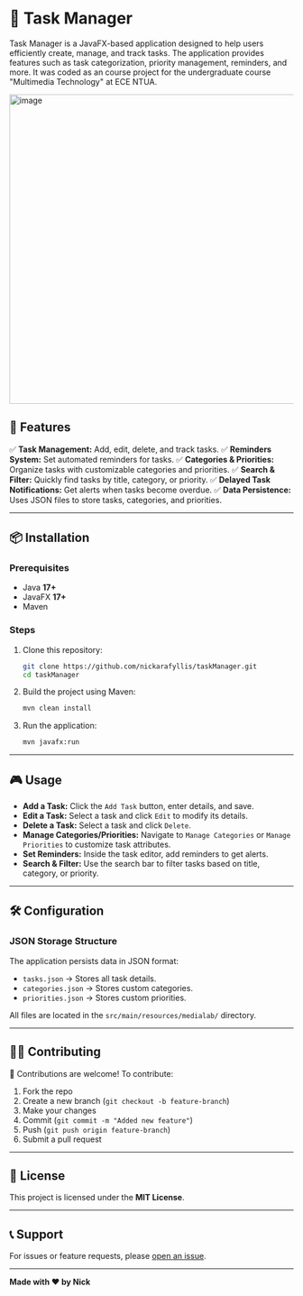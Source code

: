 # 📝 Task Manager

Task Manager is a JavaFX-based application designed to help users efficiently create, manage, and track tasks. The application provides features such as task categorization, priority management, reminders, and more.
It was coded as an course project for the undergraduate course "Multimedia Technology" at ECE NTUA. 


<img width="1218" height="549" alt="image" src="https://github.com/user-attachments/assets/f7702cbd-0068-417d-822f-ec5adddf2802" />


## 📌 Features

✅ **Task Management:** Add, edit, delete, and track tasks.
✅ **Reminders System:** Set automated reminders for tasks.
✅ **Categories & Priorities:** Organize tasks with customizable categories and priorities.
✅ **Search & Filter:** Quickly find tasks by title, category, or priority.
✅ **Delayed Task Notifications:** Get alerts when tasks become overdue.
✅ **Data Persistence:** Uses JSON files to store tasks, categories, and priorities.

---

## 📦 Installation

### Prerequisites
- Java **17+**
- JavaFX **17+**
- Maven

### Steps
1. Clone this repository:
   ```sh
   git clone https://github.com/nickarafyllis/taskManager.git
   cd taskManager
   ```
2. Build the project using Maven:
   ```sh
   mvn clean install
   ```
3. Run the application:
   ```sh
   mvn javafx:run
   ```

---

## 🎮 Usage

- **Add a Task:** Click the `Add Task` button, enter details, and save.
- **Edit a Task:** Select a task and click `Edit` to modify its details.
- **Delete a Task:** Select a task and click `Delete`.
- **Manage Categories/Priorities:** Navigate to `Manage Categories` or `Manage Priorities` to customize task attributes.
- **Set Reminders:** Inside the task editor, add reminders to get alerts.
- **Search & Filter:** Use the search bar to filter tasks based on title, category, or priority.

---

## 🛠️ Configuration

### JSON Storage Structure

The application persists data in JSON format:
- `tasks.json` → Stores all task details.
- `categories.json` → Stores custom categories.
- `priorities.json` → Stores custom priorities.

All files are located in the `src/main/resources/medialab/` directory.

---

## 👩‍💻 Contributing

🚀 Contributions are welcome! To contribute:
1. Fork the repo
2. Create a new branch (`git checkout -b feature-branch`)
3. Make your changes
4. Commit (`git commit -m "Added new feature"`)
5. Push (`git push origin feature-branch`)
6. Submit a pull request

---

## 📜 License

This project is licensed under the **MIT License**.

---

## 📞 Support

For issues or feature requests, please [open an issue](https://github.com/nickarafyllis/taskManager/issues).

---

**Made with ❤️ by Nick**

